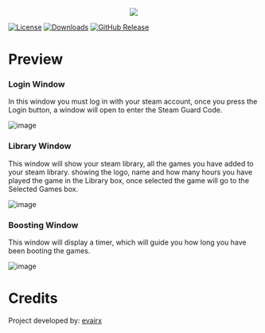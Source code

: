 
 <p align="center">  <img src="https://i.ibb.co/MMS3Ymn/logo-Read-ME.jpg">  </p>
 
 [![License](https://img.shields.io/github/license/evairx/hours-booster.svg?label=License&maxAge=86400)](./LICENSE) [![Downloads](https://img.shields.io/github/downloads/evairx/hours-booster/total.svg)](https://github.com/evairx/hours-booster/releases) [![GitHub Release](https://img.shields.io/github/release/evairx/hours-booster.svg?label=Latest&maxAge=60)](https://github.com/evairx/hours-booster/releases)


# Preview

### Login Window

  

In this window you must log in with your steam account, once you press the Login button, a window will open to enter the Steam Guard Code.

  

![image](https://i.ibb.co/BnCZPpv/main.png)

  

### Library Window

  

This window will show your steam library, all the games you have added to your steam library. showing the logo, name and how many hours you have played the game in the Library box, once selected the game will go to the Selected Games box.

  

![image](https://i.ibb.co/QchCwf7/library.jpg)

  

### Boosting Window

  

This window will display a timer, which will guide you how long you have been booting the games.

  

![image](https://i.ibb.co/LgynnX1/run.png)

  
  
  

# Credits

Project developed by: [evairx](https://github.com/evairx)
